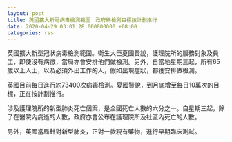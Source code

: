 ```yaml
---
layout: post
title: 英國擴大新冠病毒檢測範圍　政府稱檢測目標按計劃推行
date: 2020-04-29 03:01:28.000000000 +08:00
categories: rss
---
```


英國擴大新型冠狀病毒檢測範圍。衛生大臣夏國賢說，護理院所的服務對象及員工，即使沒有病徵，當局亦會安排他們做檢測。另外，自當地星期三起，所有65歲以上人士，以及必須外出工作的人，假如出現症狀，都獲安排做檢測。

英國目前每日進行約73400次病毒檢測。夏國賢說，到月底增至每日10萬次的目標，正在按計劃推行。

涉及護理院所的新型肺炎死亡個案，是全國死亡人數的六分之一。自星期三起，除了在醫院內病逝的人數，政府亦會公布在護理院所及社區內死亡的人數。

另外，英國當局針對新型肺炎，正對一款現有藥物，進行早期臨床測試。
